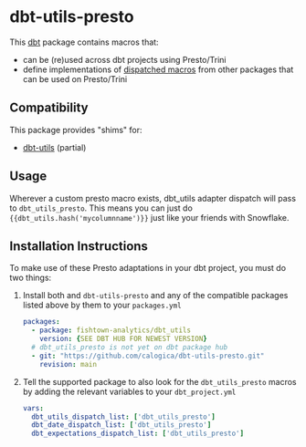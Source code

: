# dbt-utils-presto

This [dbt](https://github.com/fishtown-analytics/dbt) package contains macros
that:

- can be (re)used across dbt projects using Presto/Trini
- define implementations of [dispatched macros](https://docs.getdbt.com/reference/dbt-jinja-functions/adapter/#dispatch) from other packages that can be used on Presto/Trini

## Compatibility

This package provides "shims" for:

- [dbt-utils](https://github.com/fishtown-analytics/dbt-utils) (partial)

## Usage

Wherever a custom presto macro exists, dbt_utils adapter dispatch will pass to `dbt_utils_presto`. This means you can just do `{{dbt_utils.hash('mycolumnname')}}` just like your friends with Snowflake.

## Installation Instructions

To make use of these Presto adaptations in your dbt project, you must do two things:

1. Install both and `dbt-utils-presto` and any of the compatible packages listed above by them to your `packages.yml`

    ```yaml
    packages:
      - package: fishtown-analytics/dbt_utils
        version: {SEE DBT HUB FOR NEWEST VERSION}
      # dbt_utils_presto is not yet on dbt package hub
      - git: "https://github.com/calogica/dbt-utils-presto.git"
        revision: main

    ```

2. Tell the supported package to also look for the `dbt_utils_presto` macros by adding the relevant variables to your `dbt_project.yml`

    ```yaml
    vars:
      dbt_utils_dispatch_list: ['dbt_utils_presto']
      dbt_date_dispatch_list: ['dbt_utils_presto']
      dbt_expectations_dispatch_list: ['dbt_utils_presto']
    ```
